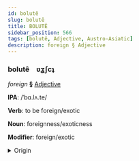 ```yaml
---
id: bolutê
slug: bolutê
title: BOLUTÊ
sidebar_position: 566
tags: [bolutê, Adjective, Austro-Asiatic]
description: foreign § Adjective
---
```


### bolutê&emsp;<span kind="abugida">ʋʓʃcʇ</span>

*foreign* **§** [Adjective](../../tags/Adjective)

**IPA**: /ˈbɑ.lʌ.te/

**Verb**: to be foreign/exotic

**Noun**: foreignness/exoticness

**Modifier**: foreign/exotic

<details>
    <summary>Origin</summary>
    Khmer បរទេស bɑɑrĕəʼteih /ɓɑː.rĕəʔ.teih/<br/>
    <em>Austro-Asiatic Language Family</em>
</details>